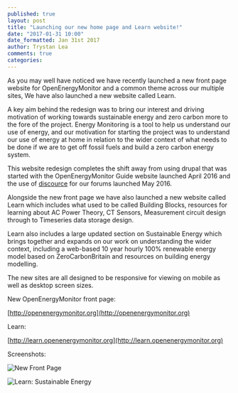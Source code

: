 ```yaml
---
published: true
layout: post
title: "Launching our new home page and Learn website!"
date: "2017-01-31 10:00"
date_formatted: Jan 31st 2017
author: Trystan Lea
comments: true
categories:
---
```


As you may well have noticed we have recently launched a new front page website for OpenEnergyMonitor and a common theme across our multiple sites, We have also launched a new website called Learn.

A key aim behind the redesign was to bring our interest and driving motivation of working towards sustainable energy and zero carbon more to the fore of the project. Energy Monitoring is a tool to help us understand our use of energy, and our motivation for starting the project was to understand our use of energy at home in relation to the wider context of what needs to be done if we are to get off fossil fuels and build a zero carbon energy system.

This website redesign completes the shift away from using drupal that was started with the OpenEnergyMonitor Guide website launched April 2016 and the use of [discource](http://discourse.org) for our forums launched May 2016. 

Alongside the new front page we have also launched a new website called Learn which includes what used to be called Building Blocks, resources for learning about AC Power Theory, CT Sensors, Measurement circuit design through to Timeseries data storage design.

Learn also includes a large updated section on Sustainable Energy which brings together and expands on our work on understanding the wider context, including a web-based 10 year hourly 100% renewable energy model based on ZeroCarbonBritain and resources on building energy modelling.

The new sites are all designed to be responsive for viewing on mobile as well as desktop screen sizes.

New OpenEnergyMonitor front page:

[http://openenergymonitor.org](http://openenergymonitor.org)

Learn:

[http://learn.openenergymonitor.org](http://learn.openenergymonitor.org)

Screenshots:

![New Front Page]({{site.image_path}}/new-oem-site.png)

![Learn: Sustainable Energy]({{site.image_path}}/learn-sustainable-energy.png)

